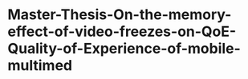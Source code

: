 # Master-Thesis-On-the-memory-effect-of-video-freezes-on-QoE-Quality-of-Experience-of-mobile-multimed
